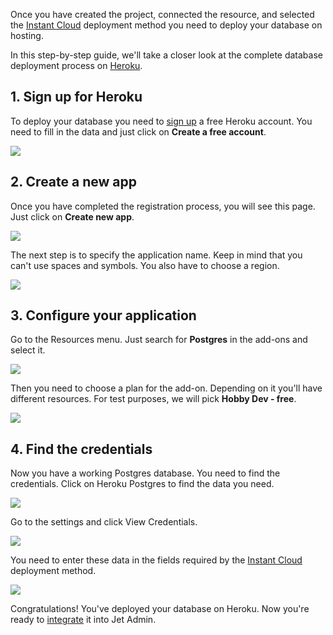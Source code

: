 Once you have created the project, connected the resource, and selected the [Instant Cloud](user-guide/integrations/postgresql-integration/instant-cloud) deployment method you need to deploy your database on hosting.

In this step-by-step guide, we'll take a closer look at the complete database deployment process on [Heroku](https://www.heroku.com/).

## 1. Sign up for Heroku

To deploy your database you need to [sign up](https://signup.heroku.com/) a free Heroku account. You need to fill in the data and just click on **Create a free account**.

![](https://gblobscdn.gitbook.com/assets%2F-LQ08RFAKZvFADEiXKFy%2F-M9_G23h5K60f727bnAf%2F-M9_Q1tM6xmqh4DMs2NT%2Fimage.png?alt=media&token=a6a7a9e1-3d9e-4b9e-8c25-0f5fe08e5bed)

## 2. Create a new app

Once you have completed the registration process, you will see this page. Just click on **Create new app**. 

![](https://gblobscdn.gitbook.com/assets%2F-LQ08RFAKZvFADEiXKFy%2F-M9_G23h5K60f727bnAf%2F-M9_YqvIjrUR3zr9c1Fm%2Fimage.png?alt=media&token=0e7b09d3-79b1-48a2-b26f-baeaf34b99ef)

The next step is to specify the application name. Keep in mind that you can't use spaces and symbols. You also have to choose a region.

![](https://gblobscdn.gitbook.com/assets%2F-LQ08RFAKZvFADEiXKFy%2F-M9_G23h5K60f727bnAf%2F-M9__PGQjNcjr69PXCAN%2Fimage.png?alt=media&token=194112ca-95d7-42b9-b7c2-d808d05a6ef8)

## 3. Configure your application

Go to the Resources menu. Just search for **Postgres** in the add-ons and select it.

![](https://gblobscdn.gitbook.com/assets%2F-LQ08RFAKZvFADEiXKFy%2F-M9_G23h5K60f727bnAf%2F-M9_bamouhlykqSQswjS%2Fimage.png?alt=media&token=00ccb2d3-2bd3-4673-8e24-4f473d757307)

Then you need to choose a plan for the add-on. Depending on it you'll have different resources. For test purposes, we will pick **Hobby Dev - free**.

![](https://gblobscdn.gitbook.com/assets%2F-LQ08RFAKZvFADEiXKFy%2F-M9_G23h5K60f727bnAf%2F-M9_d2iej6Tyfn4YLo_Y%2Fimage.png?alt=media&token=920ba825-683d-43e9-85ae-a90c1b792444)

## 4. Find the credentials

Now you have a working Postgres database. You need to find the credentials. Click on Heroku Postgres to find the data you need.

![](https://gblobscdn.gitbook.com/assets%2F-LQ08RFAKZvFADEiXKFy%2F-M9_G23h5K60f727bnAf%2F-M9_eFk6XGRpwNf7EMPI%2Fimage.png?alt=media&token=914109da-a905-409f-9273-a4d9843ea773)

Go to the settings and click View Credentials.

![](https://gblobscdn.gitbook.com/assets%2F-LQ08RFAKZvFADEiXKFy%2F-M9_G23h5K60f727bnAf%2F-M9_fLkMVsp1Vg1Zq02U%2Fimage.png?alt=media&token=537856d5-fb39-4867-ac0c-a20a31b1dcc1)

You need to enter these data in the fields required by the [Instant Cloud](user-guide/integrations/postgresql-integration/instant-cloud) deployment method.

![](https://gblobscdn.gitbook.com/assets%2F-LQ08RFAKZvFADEiXKFy%2F-M9YbUJIgKX8G719gk4j%2F-M9YfsJcJj_kFzppWVYh%2Fimage.png?alt=media&token=f88f04d4-a277-427c-8cb9-56817413ec2d)

Congratulations! You've deployed your database on Heroku. Now you're ready to [integrate](user-guide/integrations) it into Jet Admin.

